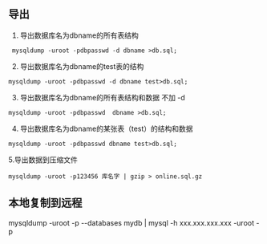 ## 导出
1. 导出数据库名为dbname的所有表结构
```
 mysqldump -uroot -pdbpasswd -d dbname >db.sql;
```

2. 导出数据库名为dbname的test表的结构
```
mysqldump -uroot -pdbpasswd -d dbname test>db.sql;
```

3. 导出数据库名为dbname的所有表结构和数据 不加 -d
```
mysqldump -uroot -pdbpasswd  dbname >db.sql;
```

4. 导出数据库名为dbname的某张表（test）的结构和数据
```
mysqldump -uroot -pdbpasswd dbname test>db.sql;
```

5.导出数据到压缩文件
```
mysqldump -uroot -p123456 库名字 | gzip > online.sql.gz
```

## 本地复制到远程
mysqldump -uroot -p --databases mydb | mysql -h xxx.xxx.xxx.xxx -uroot -p

